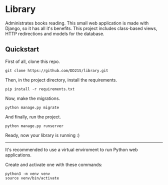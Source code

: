 # Library

Administrates books reading. This small web application is made with Django, so it has all it's benefits. This project includes class-based views, HTTP redirections and models for the database.

## Quickstart

First of all, clone this repo.

```
git clone https://github.com/DD21S/library.git
```

Then, in the project directory, install the requirements.

```
pip install -r requirements.txt
```

Now, make the migrations.

```
python manage.py migrate
```

And finally, run the project.

```
python manage.py runserver
```

Ready, now your library is running :&#41;

---

It's recommended to use a virtual enviroment to run Python web applications.

Create and activate one with these commands:

```
python3 -m venv venv
source venv/bin/activate
```
